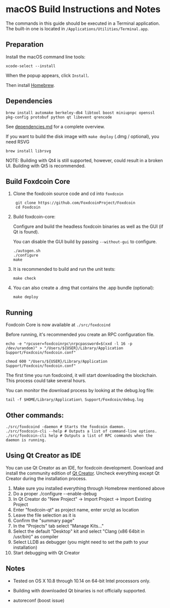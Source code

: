 macOS Build Instructions and Notes
====================================
The commands in this guide should be executed in a Terminal application.
The built-in one is located in `/Applications/Utilities/Terminal.app`.

Preparation
-----------
Install the macOS command line tools:

`xcode-select --install`

When the popup appears, click `Install`.

Then install [Homebrew](https://brew.sh).

Dependencies
----------------------

    brew install automake berkeley-db4 libtool boost miniupnpc openssl pkg-config protobuf python qt libevent qrencode

See [dependencies.md](dependencies.md) for a complete overview.

If you want to build the disk image with `make deploy` (.dmg / optional), you need RSVG

    brew install librsvg

NOTE: Building with Qt4 is still supported, however, could result in a broken UI. Building with Qt5 is recommended.


Build Foxdcoin Core
------------------------

1. Clone the foxdcoin source code and cd into `foxdcoin`

        git clone https://github.com/FoxdcoinProject/Foxdcoin
        cd Foxdcoin

2.  Build foxdcoin-core:

    Configure and build the headless foxdcoin binaries as well as the GUI (if Qt is found).

    You can disable the GUI build by passing `--without-gui` to configure.

        ./autogen.sh
        ./configure
        make

3.  It is recommended to build and run the unit tests:

        make check

4.  You can also create a .dmg that contains the .app bundle (optional):

        make deploy

Running
-------

Foxdcoin Core is now available at `./src/foxdcoind`

Before running, it's recommended you create an RPC configuration file.

    echo -e "rpcuser=foxdcoinrpc\nrpcpassword=$(xxd -l 16 -p /dev/urandom)" > "/Users/${USER}/Library/Application Support/Foxdcoin/foxdcoin.conf"

    chmod 600 "/Users/${USER}/Library/Application Support/Foxdcoin/foxdcoin.conf"

The first time you run foxdcoind, it will start downloading the blockchain. This process could take several hours.

You can monitor the download process by looking at the debug.log file:

    tail -f $HOME/Library/Application\ Support/Foxdcoin/debug.log

Other commands:
-------

    ./src/foxdcoind -daemon # Starts the foxdcoin daemon.
    ./src/foxdcoin-cli --help # Outputs a list of command-line options.
    ./src/foxdcoin-cli help # Outputs a list of RPC commands when the daemon is running.

Using Qt Creator as IDE
------------------------
You can use Qt Creator as an IDE, for foxdcoin development.
Download and install the community edition of [Qt Creator](https://www.qt.io/download/).
Uncheck everything except Qt Creator during the installation process.

1. Make sure you installed everything through Homebrew mentioned above
2. Do a proper ./configure --enable-debug
3. In Qt Creator do "New Project" -> Import Project -> Import Existing Project
4. Enter "foxdcoin-qt" as project name, enter src/qt as location
5. Leave the file selection as it is
6. Confirm the "summary page"
7. In the "Projects" tab select "Manage Kits..."
8. Select the default "Desktop" kit and select "Clang (x86 64bit in /usr/bin)" as compiler
9. Select LLDB as debugger (you might need to set the path to your installation)
10. Start debugging with Qt Creator

Notes
-----

* Tested on OS X 10.8 through 10.14 on 64-bit Intel processors only.

* Building with downloaded Qt binaries is not officially supported. 

* autoreconf (boost issue)
